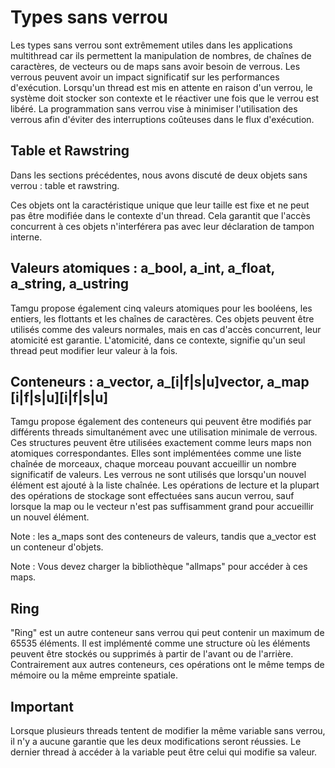 # Types sans verrou

Les types sans verrou sont extrêmement utiles dans les applications multithread car ils permettent la manipulation de nombres, de chaînes de caractères, de vecteurs ou de maps sans avoir besoin de verrous. Les verrous peuvent avoir un impact significatif sur les performances d'exécution. Lorsqu'un thread est mis en attente en raison d'un verrou, le système doit stocker son contexte et le réactiver une fois que le verrou est libéré. La programmation sans verrou vise à minimiser l'utilisation des verrous afin d'éviter des interruptions coûteuses dans le flux d'exécution.

## Table et Rawstring

Dans les sections précédentes, nous avons discuté de deux objets sans verrou : table et rawstring.

Ces objets ont la caractéristique unique que leur taille est fixe et ne peut pas être modifiée dans le contexte d'un thread. Cela garantit que l'accès concurrent à ces objets n'interférera pas avec leur déclaration de tampon interne.

## Valeurs atomiques : a_bool, a_int, a_float, a_string, a_ustring

Tamgu propose également cinq valeurs atomiques pour les booléens, les entiers, les flottants et les chaînes de caractères. Ces objets peuvent être utilisés comme des valeurs normales, mais en cas d'accès concurrent, leur atomicité est garantie. L'atomicité, dans ce contexte, signifie qu'un seul thread peut modifier leur valeur à la fois.

## Conteneurs : a_vector, a_[i|f|s|u]vector, a_map [i|f|s|u][i|f|s|u]

Tamgu propose également des conteneurs qui peuvent être modifiés par différents threads simultanément avec une utilisation minimale de verrous. Ces structures peuvent être utilisées exactement comme leurs maps non atomiques correspondantes. Elles sont implémentées comme une liste chaînée de morceaux, chaque morceau pouvant accueillir un nombre significatif de valeurs. Les verrous ne sont utilisés que lorsqu'un nouvel élément est ajouté à la liste chaînée. Les opérations de lecture et la plupart des opérations de stockage sont effectuées sans aucun verrou, sauf lorsque la map ou le vecteur n'est pas suffisamment grand pour accueillir un nouvel élément.

Note : les a_maps sont des conteneurs de valeurs, tandis que a_vector est un conteneur d'objets.

Note : Vous devez charger la bibliothèque "allmaps" pour accéder à ces maps.

## Ring

"Ring" est un autre conteneur sans verrou qui peut contenir un maximum de 65535 éléments. Il est implémenté comme une structure où les éléments peuvent être stockés ou supprimés à partir de l'avant ou de l'arrière. Contrairement aux autres conteneurs, ces opérations ont le même temps de mémoire ou la même empreinte spatiale.

## Important

Lorsque plusieurs threads tentent de modifier la même variable sans verrou, il n'y a aucune garantie que les deux modifications seront réussies. Le dernier thread à accéder à la variable peut être celui qui modifie sa valeur.